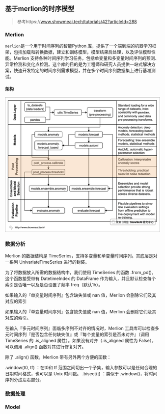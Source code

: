 ## 基于merlion的时序模型

> 参考https://www.showmeai.tech/tutorials/42?articleId=288

### Merlion 

`merlion`是一个用于时间序列的智能Python 库，提供了一个端到端的机器学习框架，包括加载和转换数据，建立和训练模型，模型结果后处理，以及评估模型性能。Merlion 支持各种时间序列学习任务，包括单变量和多变量时间序列的预测、异常检测和变化点检测。这个库的目的是为工程师和研究人员提供一站式解决方案，快速开发特定的时间序列需求模型，并在多个时间序列数据集上进行基准测试。

#### 架构

![架构](image.png)

### 数据分析

Merlion 的数据结构是 TimeSeries，支持多变量和单变量时间序列。其底层是对一系列 UnivariateTimeSeries 进行的封装。

为了将数据放入所需的数据结构中，我们使用 TimeSeries 的函数 .from_pd()。这个函数接受带有 DatetimeIndex 的 DataFrame 作为输入，并且默认检查每个索引是否唯一以及是否设置了频率 freq（默认1h）。

如果输入的『单变量时间序列』包含缺失值或 nan 值，Merlion 会删除它们及其对应的索引

如果输入的『单变量时间序列』包含缺失值或 nan 值，Merlion 会删除它们及其对应的索引。

在输入『多元时间序列』面临多序列不对齐的情况时，Merlion 工具库可以检查多元时间序列『是否包含任何缺失值』或『每个变量的索引是否未对齐』（调用 TimeSeries 的 .is_aligned 属性）。如果没有对齐（.is_aligned 属性为 False），可以调用 .align() 函数对其进行修复对齐。

除了 .align() 函数，Merlion 带有另外两个方便的函数：

.window(t0, tf) ：在t0和 tf 范围之间切出一个子集，输入参数可以是任何合理的日期时间格式，也可以是 Unix 时间戳。
.bisect(t) ：类似于 .window()，将时间序列分成左右部分。

### 数据处理

### Model